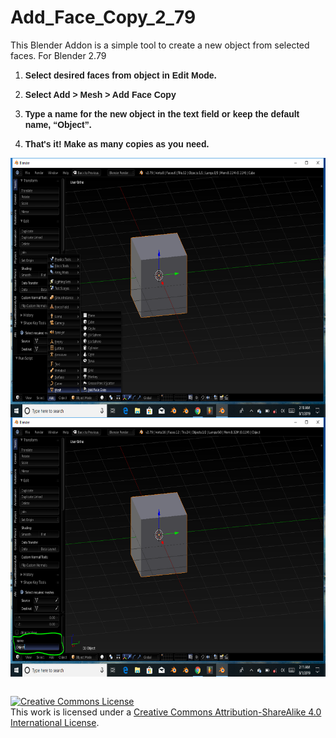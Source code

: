 # Add_Face_Copy_2_79
This Blender Addon is a simple tool to create a new object from selected faces.  For Blender 2.79

    
<!DOCTYPE HTML PUBLIC "-//W3C//DTD HTML 4.0 Transitional//EN">
<HTML>

<BODY LANG="en-US" DIR="LTR">

<OL>
	<LI><P STYLE="margin-bottom: 0in"><FONT FACE="Yu Gothic UI, sans-serif"><B>Select
	desired faces from object in Edit Mode.</B></FONT></P>
	<LI><P STYLE="margin-bottom: 0in"><FONT FACE="Yu Gothic UI, sans-serif"><B>Select
	Add &gt; Mesh &gt; Add Face Copy</B></FONT></P>
	<LI><P STYLE="margin-bottom: 0in"><FONT FACE="Yu Gothic UI, sans-serif"><B>Type
	a name for the new object in the text field or keep the default
	name, &ldquo;Object&rdquo;.</B></FONT></P>
	<LI><P STYLE="margin-bottom: 0in"><FONT FACE="Yu Gothic UI, sans-serif"><B>That's
	it! Make as many copies as you need.</B></FONT></P>
</OL>
<P STYLE="margin-bottom: 0in"><IMG SRC="Add_Face_Copy_Addon_2_79_html_6cb80576.png" NAME="graphics1" ALIGN=LEFT WIDTH=665 HEIGHT=415 BORDER=0><BR CLEAR=LEFT><IMG SRC="Add_Face_Copy_Addon_2_79_html_m549f5c7b.png" NAME="graphics2" ALIGN=LEFT WIDTH=665 HEIGHT=415 BORDER=0><BR CLEAR=LEFT><BR>

</BODY>
</HTML>

<a rel="license" href="http://creativecommons.org/licenses/by-sa/4.0/"><img alt="Creative Commons License" style="border-width:0" src="https://i.creativecommons.org/l/by-sa/4.0/88x31.png" /></a><br />This work is licensed under a <a rel="license" href="http://creativecommons.org/licenses/by-sa/4.0/">Creative Commons Attribution-ShareAlike 4.0 International License</a>.
